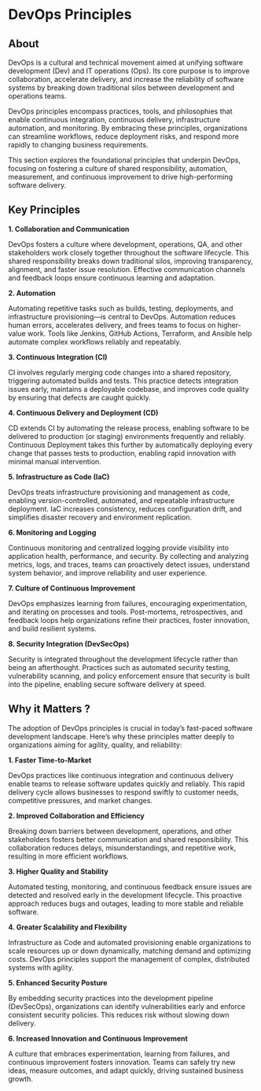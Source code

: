 # DevOps Principles

## About

DevOps is a cultural and technical movement aimed at unifying software development (Dev) and IT operations (Ops). Its core purpose is to improve collaboration, accelerate delivery, and increase the reliability of software systems by breaking down traditional silos between development and operations teams.

DevOps principles encompass practices, tools, and philosophies that enable continuous integration, continuous delivery, infrastructure automation, and monitoring. By embracing these principles, organizations can streamline workflows, reduce deployment risks, and respond more rapidly to changing business requirements.

This section explores the foundational principles that underpin DevOps, focusing on fostering a culture of shared responsibility, automation, measurement, and continuous improvement to drive high-performing software delivery.

## Key Principles

**1. Collaboration and Communication**

DevOps fosters a culture where development, operations, QA, and other stakeholders work closely together throughout the software lifecycle. This shared responsibility breaks down traditional silos, improving transparency, alignment, and faster issue resolution. Effective communication channels and feedback loops ensure continuous learning and adaptation.

**2. Automation**

Automating repetitive tasks such as builds, testing, deployments, and infrastructure provisioning—is central to DevOps. Automation reduces human errors, accelerates delivery, and frees teams to focus on higher-value work. Tools like Jenkins, GitHub Actions, Terraform, and Ansible help automate complex workflows reliably and repeatably.

**3. Continuous Integration (CI)**

CI involves regularly merging code changes into a shared repository, triggering automated builds and tests. This practice detects integration issues early, maintains a deployable codebase, and improves code quality by ensuring that defects are caught quickly.

**4. Continuous Delivery and Deployment (CD)**

CD extends CI by automating the release process, enabling software to be delivered to production (or staging) environments frequently and reliably. Continuous Deployment takes this further by automatically deploying every change that passes tests to production, enabling rapid innovation with minimal manual intervention.

**5. Infrastructure as Code (IaC)**

DevOps treats infrastructure provisioning and management as code, enabling version-controlled, automated, and repeatable infrastructure deployment. IaC increases consistency, reduces configuration drift, and simplifies disaster recovery and environment replication.

**6. Monitoring and Logging**

Continuous monitoring and centralized logging provide visibility into application health, performance, and security. By collecting and analyzing metrics, logs, and traces, teams can proactively detect issues, understand system behavior, and improve reliability and user experience.

**7. Culture of Continuous Improvement**

DevOps emphasizes learning from failures, encouraging experimentation, and iterating on processes and tools. Post-mortems, retrospectives, and feedback loops help organizations refine their practices, foster innovation, and build resilient systems.

**8. Security Integration (DevSecOps)**

Security is integrated throughout the development lifecycle rather than being an afterthought. Practices such as automated security testing, vulnerability scanning, and policy enforcement ensure that security is built into the pipeline, enabling secure software delivery at speed.

## Why it Matters ?

The adoption of DevOps principles is crucial in today’s fast-paced software development landscape. Here’s why these principles matter deeply to organizations aiming for agility, quality, and reliability:

**1. Faster Time-to-Market**

DevOps practices like continuous integration and continuous delivery enable teams to release software updates quickly and reliably. This rapid delivery cycle allows businesses to respond swiftly to customer needs, competitive pressures, and market changes.

**2. Improved Collaboration and Efficiency**

Breaking down barriers between development, operations, and other stakeholders fosters better communication and shared responsibility. This collaboration reduces delays, misunderstandings, and repetitive work, resulting in more efficient workflows.

**3. Higher Quality and Stability**

Automated testing, monitoring, and continuous feedback ensure issues are detected and resolved early in the development lifecycle. This proactive approach reduces bugs and outages, leading to more stable and reliable software.

**4. Greater Scalability and Flexibility**

Infrastructure as Code and automated provisioning enable organizations to scale resources up or down dynamically, matching demand and optimizing costs. DevOps principles support the management of complex, distributed systems with agility.

**5. Enhanced Security Posture**

By embedding security practices into the development pipeline (DevSecOps), organizations can identify vulnerabilities early and enforce consistent security policies. This reduces risk without slowing down delivery.

**6. Increased Innovation and Continuous Improvement**

A culture that embraces experimentation, learning from failures, and continuous improvement fosters innovation. Teams can safely try new ideas, measure outcomes, and adapt quickly, driving sustained business growth.
